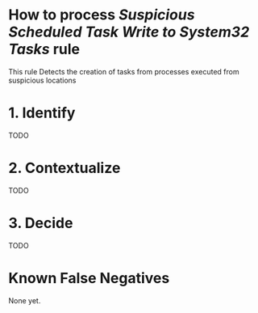 # How to process *Suspicious Scheduled Task Write to System32 Tasks* rule
This rule Detects the creation of tasks from processes executed from suspicious locations

# 1. Identify
TODO

# 2. Contextualize
TODO

# 3. Decide
TODO

# Known False Negatives
None yet.
